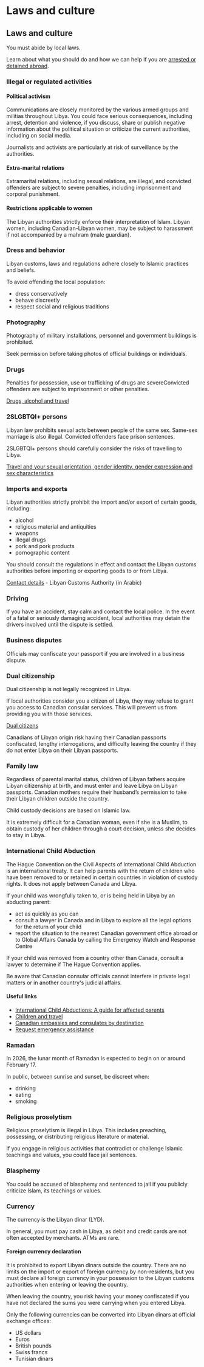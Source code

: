 # Laws and culture

## Laws and culture

You must abide by local laws.

Learn about what you should do and how we can help if you are [arrested or detained abroad](http://travel.gc.ca/assistance/emergency-info/arrest-detention).

### Illegal or regulated activities

#### Political activism

Communications are closely monitored by the various armed groups and militias throughout Libya. You could face serious consequences, including arrest, detention and violence, if you discuss, share or publish negative information about the political situation or criticize the current authorities, including on social media.

Journalists and activists are particularly at risk of surveillance by the authorities.

#### Extra-marital relations

Extramarital relations, including sexual relations, are illegal, and convicted offenders are subject to severe penalties, including imprisonment and corporal punishment.

#### Restrictions applicable to women

The Libyan authorities strictly enforce their interpretation of Islam. Libyan women, including Canadian-Libyan women, may be subject to harassment if not accompanied by a mahram (male guardian).

### Dress and behavior

Libyan customs, laws and regulations adhere closely to Islamic practices and beliefs.

To avoid offending the local population:

* dress conservatively
* behave discreetly
* respect social and religious traditions

### Photography

Photography of military installations, personnel and government buildings is prohibited.

Seek permission before taking photos of official buildings or individuals.

### Drugs

Penalties for possession, use or trafficking of drugs are severeConvicted offenders are subject to imprisonment or other penalties.

[Drugs, alcohol and travel](https://travel.gc.ca/travelling/health-safety/drugs)

### 2SLGBTQI+ persons

Libyan law prohibits sexual acts between people of the same sex. Same-sex marriage is also illegal. Convicted offenders face prison sentences.

2SLGBTQI+ persons should carefully consider the risks of travelling to Libya.

[Travel and your sexual orientation, gender identity, gender expression and sex characteristics](https://travel.gc.ca/travelling/health-safety/lgbt-travel)

### Imports and exports

Libyan authorities strictly prohibit the import and/or export of certain goods, including:

* alcohol
* religious material and antiquities
* weapons
* illegal drugs
* pork and pork products
* pornographic content

You should consult the regulations in effect and contact the Libyan customs authorities before importing or exporting goods to or from Libya.

[Contact details](https://customs.gov.ly/contact-us/) - Libyan Customs Authority (in Arabic)

### Driving

If you have an accident, stay calm and contact the local police. In the event of a fatal or seriously damaging accident, local authorities may detain the drivers involved until the dispute is settled.

### Business disputes

Officials may confiscate your passport if you are involved in a business dispute.

### Dual citizenship

Dual citizenship is not legally recognized in Libya.

If local authorities consider you a citizen of Libya, they may refuse to grant you access to Canadian consular services. This will prevent us from providing you with those services.

[Dual citizens](https://travel.gc.ca/travelling/documents/dual-citizenship)

Canadians of Libyan origin risk having their Canadian passports confiscated, lengthy interrogations, and difficulty leaving the country if they do not enter Libya on their Libyan passports.

### Family law

Regardless of parental marital status, children of Libyan fathers acquire Libyan citizenship at birth, and must enter and leave Libya on Libyan passports. Canadian mothers require their husband’s permission to take their Libyan children outside the country.

Child custody decisions are based on Islamic law.

It is extremely difficult for a Canadian woman, even if she is a Muslim, to obtain custody of her children through a court decision, unless she decides to stay in Libya.

### International Child Abduction

The Hague Convention on the Civil Aspects of International Child Abduction is an international treaty. It can help parents with the return of children who have been removed to or retained in certain countries in violation of custody rights. It does not apply between Canada and Libya.

If your child was wrongfully taken to, or is being held in Libya by an abducting parent:

* act as quickly as you can
* consult a lawyer in Canada and in Libya to explore all the legal options for the return of your child
* report the situation to the nearest Canadian government office abroad or to Global Affairs Canada by calling the Emergency Watch and Response Centre

If your child was removed from a country other than Canada, consult a lawyer to determine if The Hague Convention applies.

Be aware that Canadian consular officials cannot interfere in private legal matters or in another country's judicial affairs.

#### Useful links

* [International Child Abductions: A guide for affected parents](https://travel.gc.ca/travelling/publications/international-child-abductions)
* [Children and travel](https://travel.gc.ca/travelling/children)
* [Canadian embassies and consulates by destination](https://travel.gc.ca/assistance/embassies-consulates)
* [Request emergency assistance](https://travel.gc.ca/assistance/emergency-assistance)

### Ramadan

In 2026, the lunar month of Ramadan is expected to begin on or around February 17.

In public, between sunrise and sunset, be discreet when:

* drinking
* eating
* smoking

### Religious proselytism

Religious proselytism is illegal in Libya. This includes preaching, possessing, or distributing religious literature or material.

If you engage in religious activities that contradict or challenge Islamic teachings and values, you could face jail sentences.

### Blasphemy

You could be accused of blasphemy and sentenced to jail if you publicly criticize Islam, its teachings or values.

### Currency

The currency is the Libyan dinar (LYD).

In general, you must pay cash in Libya, as debit and credit cards are not often accepted by merchants. ATMs are rare.

#### Foreign currency declaration

It is prohibited to export Libyan dinars outside the country. There are no limits on the import or export of foreign currency by non-residents, but you must declare all foreign currency in your possession to the Libyan customs authorities when entering or leaving the country.

When leaving the country, you risk having your money confiscated if you have not declared the sums you were carrying when you entered Libya.

Only the following currencies can be converted into Libyan dinars at official exchange offices:

* US dollars
* Euros
* British pounds
* Swiss francs
* Tunisian dinars